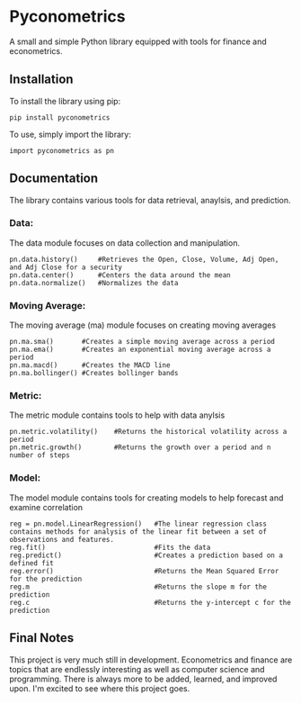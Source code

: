 # Pyconometrics

A small and simple Python library equipped with tools for finance and econometrics.

## Installation

To install the library using pip:
```
pip install pyconometrics
```

To use, simply import the library:
```
import pyconometrics as pn
```

## Documentation

The library contains various tools for data retrieval, anaylsis, and prediction.

### Data:
The data module focuses on data collection and manipulation.
```
pn.data.history()     #Retrieves the Open, Close, Volume, Adj Open, and Adj Close for a security
pn.data.center()      #Centers the data around the mean
pn.data.normalize()   #Normalizes the data
```

### Moving Average:
The moving average (ma) module focuses on creating moving averages
```
pn.ma.sma()       #Creates a simple moving average across a period
pn.ma.ema()       #Creates an exponential moving average across a period
pn.ma.macd()      #Creates the MACD line
pn.ma.bollinger() #Creates bollinger bands
```

### Metric:
The metric module contains tools to help with data anylsis
```
pn.metric.volatility()    #Returns the historical volatility across a period
pn.metric.growth()        #Returns the growth over a period and n number of steps
```

### Model:
The model module contains tools for creating models to help forecast and examine correlation
```
reg = pn.model.LinearRegression()   #The linear regression class contains methods for analysis of the linear fit between a set of observations and features.
reg.fit()                           #Fits the data
reg.predict()                       #Creates a prediction based on a defined fit
reg.error()                         #Returns the Mean Squared Error for the prediction
reg.m                               #Returns the slope m for the prediction
reg.c                               #Returns the y-intercept c for the prediction
```

## Final Notes
This project is very much still in development. Econometrics and finance are topics that are endlessly interesting as well as computer science and programming. There is always more to be added, learned, and improved upon. I'm excited to see where this project goes.

